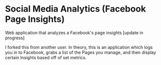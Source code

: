 # Social Media Analytics (Facebook Page Insights)
Web application that analyzes a Facebook's page insights [update in progress]

I forked this from another user.
In theory, this is an application which logs you in to Facebook, grabs a list of the Pages you manage, and then display certain Insights based off of set metrics.
